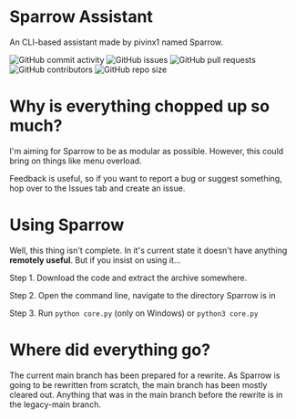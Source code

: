 # Sparrow Assistant
An CLI-based assistant made by pivinx1 named Sparrow.

![GitHub commit activity](https://img.shields.io/github/commit-activity/w/pivinx1/sparrowassistant)
![GitHub issues](https://img.shields.io/github/issues/pivinx1/sparrowassistant)
![GitHub pull requests](https://img.shields.io/github/issues-pr/pivinx1/sparrowassistant)
![GitHub contributors](https://img.shields.io/github/contributors/pivinx1/sparrowassistant)
![GitHub repo size](https://img.shields.io/github/repo-size/pivinx1/sparrowassistant)
# Why is everything chopped up so much?
I'm aiming for Sparrow to be as modular as possible. However, this could bring on things like menu overload.

Feedback is useful, so if you want to report a bug or suggest something, hop over to the Issues tab and create an issue.

# Using Sparrow
Well, this thing isn't complete. In it's current state it doesn't have anything **remotely useful**.
But if you insist on using it...

Step 1. Download the code and extract the archive somewhere.

Step 2. Open the command line, navigate to the directory Sparrow is in

Step 3. Run `python core.py` (only on Windows) or `python3 core.py`

# Where did everything go?
The current main branch has been prepared for a rewrite.
As Sparrow is going to be rewritten from scratch, the main branch has been mostly cleared out.
Anything that was in the main branch before the rewrite is in the legacy-main branch.
